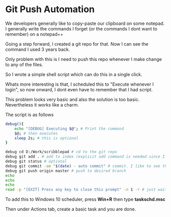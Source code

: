 # Git Push Automation

We developers generally like to copy-paste our clipboard on some notepad. I generally write the commands I forget \(or the commands I dont want to remember\) on a notepad++

Going a step forward, I created a git repo for that. Now I can see the command I used 3 years back.

Only problem with this is I need to push this repo whenever I make change to any of the files.

So I wrote a simple shell script which can do this in a single click.

Whats more interesting is that, I scheduled this to "Execute whenever I login", so now onward, I dont even have to remember that I had script.

This problem looks very basic and also the solution is too basic. Nevertheless it works like a charm.

The script is as follows

```bash
debug(){
	echo "[DEBUG] Executing $@"; # Print the command
	$@; # then executes
	sleep 2s; # this is optional
}

debug cd D:/Work/scribblepad # cd to the git repo
debug git add . # add to index (explicit add command is needed since I create multiples new files)
debug git status # optional
debug git commit -am "$(date) - auto commit" # commit. I like to see the date in the msg itself
debug git push origin master # push to desired branch
echo
echo
echo
read -p "[EXIT] Press any key to close this prompt" -n 1 -r # just waiting for user to press any key. This is a confirmation for me, I will know that the script was executed.
```

To add this to Windows 10 scheduler, press **Win+R** then type **taskschd.msc**

Then under Actions tab, create a basic task and you are done.

